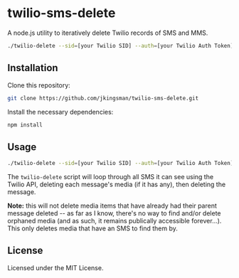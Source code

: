 # twilio-sms-delete

A node.js utility to iteratively delete Twilio records of SMS and MMS.

```bash
./twilio-delete --sid=[your Twilio SID] --auth=[your Twilio Auth Token]
```

## Installation

Clone this repository:

```bash
git clone https://github.com/jkingsman/twilio-sms-delete.git
```

Install the necessary dependencies:

```bash
npm install
```

## Usage

```bash
./twilio-delete --sid=[your Twilio SID] --auth=[your Twilio Auth Token]
```

The `twilio-delete` script will loop through all SMS it can see using the Twilio API, deleting each message's media (if it has any), then deleting the message.

**Note:** this will not delete media items that have already had their parent message deleted -- as far as I know, there's no way to find and/or delete orphaned media (and as such, it remains publically accessible forever...). This only deletes media that have an SMS to find them by.

## License

Licensed under the MIT License.
